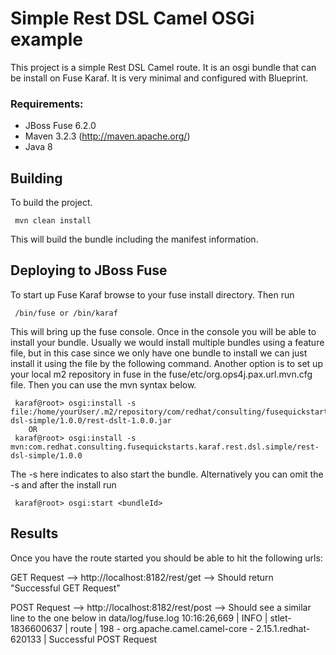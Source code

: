 Simple Rest DSL Camel OSGi example
====================================
 
 This project is a simple Rest DSL Camel route.  It is an osgi bundle that can be install on 
 Fuse Karaf.  It is very minimal and configured with Blueprint. 
 
### Requirements:
 * JBoss Fuse 6.2.0 
 * Maven 3.2.3 (http://maven.apache.org/)
 * Java 8
 
 Building
 --------
 
 To build the project. 
 
     mvn clean install
 
 This will build the bundle including the manifest information. 
 
 Deploying to JBoss Fuse
 -----------------------
 
 To start up Fuse Karaf browse to your fuse install directory. Then run
     
     /bin/fuse or /bin/karaf

 This will bring up the fuse console.  Once in the console you will be able to install your bundle.
 Usually we would install multiple bundles using a feature file, but in this case since we only have one 
 bundle to install we can just install it using the file by the following command. Another option is to set up
 your local m2 repository in fuse in the fuse/etc/org.ops4j.pax.url.mvn.cfg file.  Then you can use the 
 mvn syntax below.
 
     karaf@root> osgi:install -s file:/home/yourUser/.m2/repository/com/redhat/consulting/fusequickstarts/karaf/rest-dsl-simple/1.0.0/rest-dslt-1.0.0.jar
        OR
     karaf@root> osgi:install -s mvn:com.redhat.consulting.fusequickstarts.karaf.rest.dsl.simple/rest-dsl-simple/1.0.0
 
 The -s here indicates to also start the bundle.  Alternatively you can omit the -s and after the install run
    
     karaf@root> osgi:start <bundleId>

 Results
 --------
 
 Once you have the route started you should be able to hit the following urls: 
 
 GET Request  -->  http://localhost:8182/rest/get  --> Should return "Successful GET Request"
 
 POST Request -->  http://localhost:8182/rest/post --> Should see a similar line to the one below in data/log/fuse.log
 10:16:26,669 | INFO  | stlet-1836600637 | route                            | 198 - org.apache.camel.camel-core - 2.15.1.redhat-620133 | Successful POST Request

